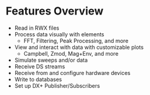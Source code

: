 # Features Overview

* Read in RWX files
* Process data visually with elements
  * FFT, Filtering, Peak Processing, and more
* View and interact with data with customizable plots
  * Campbell, Zmod, Mag+Env, and more
* Simulate sweeps and/or data
* Receive DS streams
* Receive from and configure hardware devices
* Write to databases
* Set up DX+ Publisher/Subscribers
